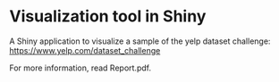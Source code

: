 # Visualization tool in Shiny
A Shiny application to visualize a sample of the yelp dataset challenge: https://www.yelp.com/dataset_challenge

For more information, read Report.pdf.